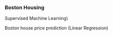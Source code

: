 ### Boston Housing

Supervised Machine Learning\

Boston house price prediction (Linear Regression)
